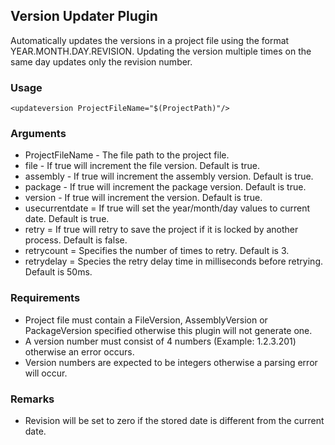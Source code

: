 ## Version Updater Plugin

Automatically updates the versions in a project file using the format YEAR.MONTH.DAY.REVISION. Updating the version multiple times on the same day updates only the revision number.

### Usage

    <updateversion ProjectFileName="$(ProjectPath)"/>

### Arguments
 
* ProjectFileName - The file path to the project file.
* file - If true will increment the file version. Default is true.
* assembly - If true will increment the assembly version. Default is true.
* package - If true will increment the package version. Default is true.
* version - If true will increment the version. Default is true.
* usecurrentdate = If true will set the year/month/day values to current date. Default is true.
* retry = If true will retry to save the project if it is locked by another process. Default is false.
* retrycount = Specifies the number of times to retry. Default is 3.
* retrydelay = Species the retry delay time in milliseconds before retrying. Default is 50ms.

### Requirements

* Project file must contain a FileVersion, AssemblyVersion or PackageVersion specified otherwise this plugin will not generate one.
* A version number must consist of 4 numbers (Example: 1.2.3.201) otherwise an error occurs.
* Version numbers are expected to be integers otherwise a parsing error will occur.

### Remarks
* Revision will be set to zero if the stored date is different from the current date.